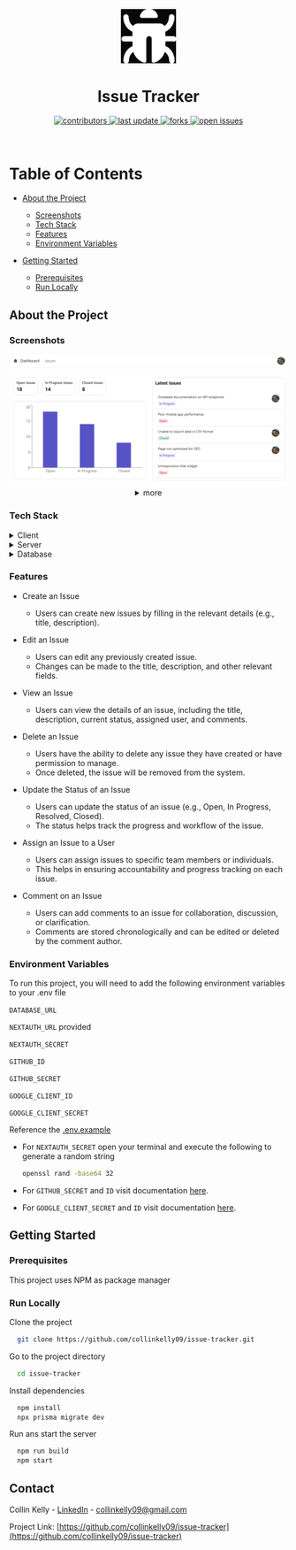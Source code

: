 <!--
Hey, thanks for using the awesome-readme-template template.  
If you have any enhancements, then fork this project and create a pull request 
or just open an issue with the label "enhancement".

Don't forget to give this project a star for additional support ;)
Maybe you can mention me or this repo in the acknowledgements too
-->
<div align="center">


  <img src="assets/logo.png" alt="logo" width="100" height="auto" />
  <h1>Issue Tracker</h1>
  
  <!-- <p>
    An awesome README template for your projects! 
  </p>
   -->
  
<!-- Badges -->
<p>
  <a href="https://github.com/collinkelly09/Issue-Tracker/graphs/contributors">
    <img src="https://img.shields.io/github/contributors/collinkelly09/issue-tracker" alt="contributors" />
  </a>
  <a href="">
    <img src="https://img.shields.io/github/last-commit/collinkelly09/issue-tracker" alt="last update" />
  </a>
  <a href="https://github.com/collinkelly09/Issue-Tracker/forks">
    <img src="https://img.shields.io/github/forks/collinkelly09/issue-tracker" alt="forks" />
  </a>
  <a href="https://github.com/collinkelly09/issue-tracker/issues/">
    <img src="https://img.shields.io/github/issues/collinkelly09/issue-tracker" alt="open issues" />
  </a>
 
</p>
   
</div>

<br />

<!-- Table of Contents -->
# Table of Contents

- [About the Project](#about-the-project)
  * [Screenshots](#screenshots)
  * [Tech Stack](#tech-stack)
  * [Features](#features)
  * [Environment Variables](#environment-variables)
  
- [Getting Started](#getting-started)
  * [Prerequisites](#prerequisites)
  * [Run Locally](#run-locally)
  

<!-- About the Project -->
## About the Project


<!-- Screenshots -->
### Screenshots

<div align="center"> 
  <img src="assets\dashboard.png" alt="dashboard" />
  <details>
  <summary>more</summary>
  <img src="assets\issues.png" alt="issues" />
  <img src="assets\issue_details.png" alt="issue details" />
  <img src="assets\new_issue.png" alt="new issue" />
</details>
</div>


<!-- TechStack -->
### Tech Stack

<details>
  <summary>Client</summary>
  <ul>
    <li><a href="https://www.typescriptlang.org/">Typescript</a></li>
    <li><a href="https://nextjs.org/">Next.js</a></li>
    <li><a href="https://reactjs.org/">React.js</a></li>
    <li><a href="https://tailwindcss.com/">TailwindCSS</a></li>
    <li><a href="https://www.radix-ui.com/">Radix-UI</a></li>
  </ul>
</details>

<details>
  <summary>Server</summary>
  <ul>
    <li><a href="https://www.typescriptlang.org/">Typescript</a></li>
    <li><a href="https://nextjs.org/">Next.js</a></li>
    <li><a href="https://www.prisma.io/">Prisma</a></li>
  </ul>
</details>

<details>
<summary>Database</summary>
  <ul>
    <li><a href="https://www.mysql.com/">MySQL</a></li>
  </ul>
</details>


<!-- Features -->
### Features

- Create an Issue
    - Users can create new issues by filling in the relevant details (e.g., title, description).

- Edit an Issue
    - Users can edit any previously created issue.
    - Changes can be made to the title, description, and other relevant fields.

- View an Issue
    - Users can view the details of an issue, including the title, description, current status, assigned user, and comments.

- Delete an Issue
    - Users have the ability to delete any issue they have created or have permission to manage.
    - Once deleted, the issue will be removed from the system.

- Update the Status of an Issue
    - Users can update the status of an issue (e.g., Open, In Progress, Resolved, Closed).
    - The status helps track the progress and workflow of the issue.

- Assign an Issue to a User
    - Users can assign issues to specific team members or individuals.
    - This helps in ensuring accountability and progress tracking on each issue.

- Comment on an Issue
    - Users can add comments to an issue for collaboration, discussion, or clarification.
    - Comments are stored chronologically and can be edited or deleted by the comment author.

<!-- Env Variables -->
### Environment Variables

To run this project, you will need to add the following environment variables to your .env file


`DATABASE_URL`

`NEXTAUTH_URL` provided

`NEXTAUTH_SECRET`

`GITHUB_ID`

`GITHUB_SECRET`

`GOOGLE_CLIENT_ID`

`GOOGLE_CLIENT_SECRET`

Reference the [.env.example](.env.example)

- For `NEXTAUTH_SECRET` open your terminal and execute the following to generate a random string 
    ```bash 
    openssl rand -base64 32
    ```
    
- For `GITHUB_SECRET` and `ID` visit documentation [here](https://next-auth.js.org/providers/github).
- For `GOOGLE_CLIENT_SECRET` and `ID` visit documentation [here](https://next-auth.js.org/providers/google).

<!-- Getting Started -->
## Getting Started

<!-- Prerequisites -->
### Prerequisites

This project uses NPM as package manager

<!-- Run Locally -->
### Run Locally

Clone the project

```bash
  git clone https://github.com/collinkelly09/issue-tracker.git
```

Go to the project directory

```bash
  cd issue-tracker
```

Install dependencies

```bash
  npm install
  npx prisma migrate dev
```

Run ans start the server

```bash
  npm run build
  npm start
```

<!-- Contact -->
## Contact

Collin Kelly - [LinkedIn](https://www.linkedin.com/in/collinkelly09/) - collinkelly09@gmail.com

Project Link: [https://github.com/collinkelly09/issue-tracker](https://github.com/collinkelly09/issue-tracker)
